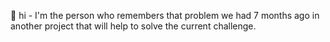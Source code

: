  👋 hi - I'm the person who remembers that problem we had 7 months ago in another project that will help to solve the current challenge.
